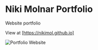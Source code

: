# Niki Molnar Portfolio
Website portfolio

View at [https://nikimol.github.io]

![Portfolio Website](https://nikimolnar.uk/img/nm_web_screenshot.jpg "Portfolio Website")